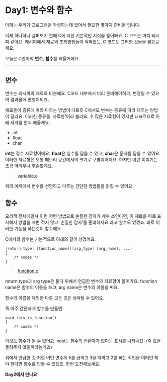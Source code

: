 # Day1: 변수와 함수
아래는 우리가 프로그램을 작성하는데 있어서 필요한 몇가지 준비물 입니다.

이제 하나하나 살펴보기 전에 C에 대한 기본적인 지식을 훑어봐요.
C 코드는 마치 레시피 같아요.
레시피에서 재료와 조리방법들이 적혀있듯, C 코드도 그러한 것들을 필요로해요.

오늘은 C언어의 **변수**, **함수**를 배울거에요.

-----

## 변수
변수는 레시피의 재료와 비슷해요. 
C코드 내부에서 미리 준비해야하고, 변경될 수 있으며 결과물에 반영이되죠.

재료들이 종류에 따라 다루는 방법이 다르듯 C에서도 변수는 종류에 따라 다루는 방법이 달라요.
이러한 종류를 '자료형'이라 불러요. 수 많은 자료형이 있지만 대표적으로 아래 세개를 먼저 배울게요.

- int
- float
- char

**int**는 정수 자료형이에요. **float**은 실수를 담을 수 있고, **char**은 문자를 담을 수 있어요.
이러한 자료형은 보통 메모리 공간에서의 크기로 구별지어져요. 하지만 이런 이야기는 조금 어려우니 후술할게요.

>[variable.c](https://github.com/MaybeS/STUDY2016/blob/master/Day1/example/variable.c)

위의 예제에서 변수를 선언하고 다루는 간단한 방법들을 읽힐 수 있어요.

## 함수
요리책 전체에걸쳐 이런 저런 방법으로 손질한 감자가 계속 쓰인다면, 이 재료를 따로 표시해서 방법을 매번 적지 않고
'손질한 감자'를 준비하세요.라고 할수도 있겠죠. 바로 이러한 기능을 하는것이 함수에요.

C에서의 함수는 기본적으로 아래와 같이 생겼어요.
```
[return type] [function_name]([arg_type] [arg_name], ...)
{
	/* codes */
}
```
>[function.c](https://github.com/MaybeS/STUDY2016/blob/master/Day1/example/function.c)

return type과 arg type은 둘다 위에서 언급한 변수의 자료형이 들어가요.
function name은 함수의 이름을 쓰고, arg name은 변수의 이름을 써요.

함수의 이름을 제외한 다른 모든 것은 생략될 수 있어요.

즉 아주 간단하게 함수를 만들면

```
void this_is_function() 
{
	/* codes */
}
```
이것도 함수가 될 수 있어요. void는 함수의 반환자가 없다는 표시를 나타내요. (즉 값을 돌려주지 않을꺼라는거죠)

위에서 언급한 것 처럼 어떤 변수에 5를 곱하고 3을 더하고 2를 빼는 작업을 여러번 해야 한다면 함수로 만들 수 있겠죠.
한번 도전해보세요.

**Day2에서 만나요**
